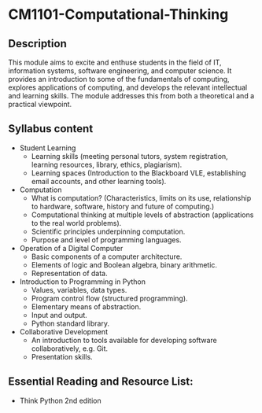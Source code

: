 # CM1101-Computational-Thinking

## Description
This module aims to excite and enthuse students in the field of IT, information systems, software engineering, and computer science. It provides an introduction to some of the fundamentals of computing, explores applications of computing, and develops the relevant intellectual and learning skills. The module addresses this from both a theoretical and a practical viewpoint.

## Syllabus content
- Student Learning
  - Learning skills (meeting personal tutors, system registration, learning resources, library, ethics, plagiarism).
  - Learning spaces (Introduction to the Blackboard VLE, establishing email accounts, and other learning tools).
- Computation
  - What is computation? (Characteristics, limits on its use, relationship to hardware, software, history and future of computing.)
  - Computational thinking at multiple levels of abstraction (applications to the real world problems).
  - Scientific principles underpinning computation.
  - Purpose and level of programming languages.
- Operation of a Digital Computer
  - Basic components of a computer architecture.
  - Elements of logic and Boolean algebra, binary arithmetic.
  - Representation of data.
- Introduction to Programming in Python
  - Values, variables, data types.
  - Program control flow (structured programming).
  - Elementary means of abstraction.
  - Input and output.
  - Python standard library.
- Collaborative Development
  - An introduction to tools available for developing software collaboratively, e.g. Git.
  - Presentation skills.

## Essential Reading and Resource List:
- Think Python 2nd edition
